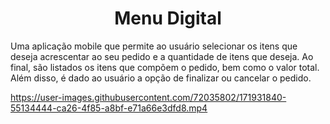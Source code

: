 <h1 align="center">Menu Digital</h1>

Uma aplicação mobile que permite ao usuário selecionar os itens que deseja acrescentar ao seu pedido e a quantidade de itens que deseja. Ao final, são listados os 
itens que compõem o pedido, bem como o valor total. Além disso, é dado ao usuário a opção de finalizar ou cancelar o pedido. 

https://user-images.githubusercontent.com/72035802/171931840-55134444-ca26-4f85-a8bf-e71a66e3dfd8.mp4

